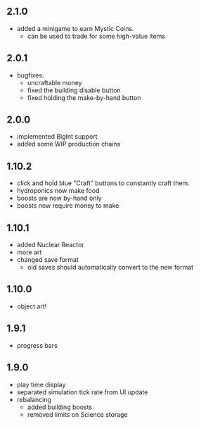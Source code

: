 ## 2.1.0

- added a minigame to earn Mystic Coins.
    - can be used to trade for some high-value items

## 2.0.1

- bugfixes:
    - uncraftable money
    - fixed the building disable button
    - fixed holding the make-by-hand button

## 2.0.0

- implemented BigInt support
- added some WIP production chains

## 1.10.2

-   click and hold blue "Craft" buttons to constantly craft them.
-   hydroponics now make food
-   boosts are now by-hand only
-   boosts now require money to make

## 1.10.1

-   added Nuclear Reactor
-   more art
-   changed save format
    -   old saves should automatically convert to the new format

## 1.10.0

-   object art!

## 1.9.1

-   progress bars

## 1.9.0

-   play time display
-   separated simulation tick rate from UI update
-   rebalancing
    -   added building boosts
    -   removed limits on Science storage
